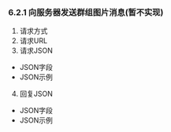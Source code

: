 ### 6.2.1 向服务器发送群组图片消息(暂不实现)


1. 请求方式
2. 请求URL 
3. 请求JSON 

* JSON字段
* JSON示例

4. 回复JSON 
* JSON字段
* JSON示例